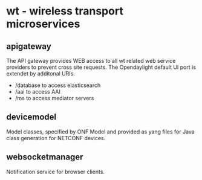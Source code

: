 # wt - wireless transport microservices

## apigateway

The API gateway provides WEB access to all wt related web service providers to prevent cross site requests. The Opendaylight default UI port is extendet by additonal URIs.

  * /database to access elasticsearch
  * /aai to access AAI
  * /ms to access mediator servers

## devicemodel

Model classes, specified by ONF Model and provided as yang files for Java class generation for NETCONF devices.

## websocketmanager

Notification service for browser clients.
